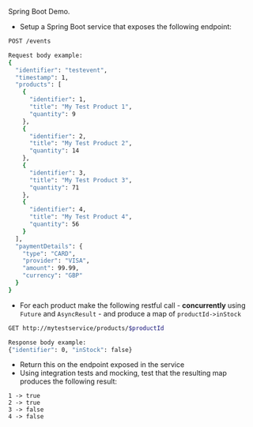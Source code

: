 Spring Boot Demo.


* Setup a Spring Boot service that exposes the following endpoint:
```sh
POST /events

Request body example:
{
  "identifier": "testevent",
  "timestamp": 1,
  "products": [
    {
      "identifier": 1,
      "title": "My Test Product 1",
      "quantity": 9
    },
    {
      "identifier": 2,
      "title": "My Test Product 2",
      "quantity": 14
    },
    {
      "identifier": 3,
      "title": "My Test Product 3",
      "quantity": 71
    },
    {
      "identifier": 4,
      "title": "My Test Product 4",
      "quantity": 56
    }
  ],
  "paymentDetails": {
    "type": "CARD",
    "provider": "VISA",
    "amount": 99.99,
    "currency": "GBP"
  }
}
```
* For each product make the following restful call - **concurrently** using `Future` and `AsyncResult` - and produce a map of `productId->inStock`
```sh
GET http://mytestservice/products/$productId

Response body example:
{"identifier": 0, "inStock": false}
```
* Return this on the endpoint exposed in the service
* Using integration tests and mocking, test that the resulting map produces the following result:
```
1 -> true
2 -> true
3 -> false
4 -> false
```
